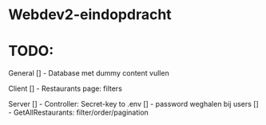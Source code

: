 # Webdev2-eindopdracht
 
# TODO:
General
[] - Database met dummy content vullen


Client
[] - Restaurants page: filters

Server
[] - Controller: Secret-key to .env
[] - password weghalen bij users
[] - GetAllRestaurants: filter/order/pagination



